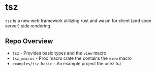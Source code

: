 # tsz

`tsz` is a new web framework utilizing rust and wasm for client (and soon server) side rendering.

## Repo Overview

  - `tsz` - Provides basic types and the `view` macro
  - `tsz_macros` - Proc macro crate the contains the `view` macro
  - `examples/tsz_basic` - An example project the usez tsz